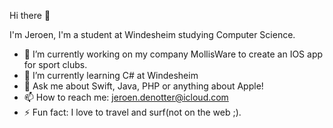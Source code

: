 Hi there 👋 

I'm Jeroen, I'm a student at Windesheim studying Computer Science.

- 🔭 I’m currently working on my company MollisWare to create an IOS app for sport clubs.
- 🌱 I’m currently learning C# at Windesheim
- 💬 Ask me about Swift, Java, PHP or anything about Apple!
- 📫 How to reach me: jeroen.denotter@icloud.com
- ⚡ Fun fact: I love to travel and surf(not on the web ;).
